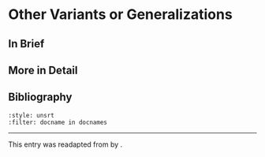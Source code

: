 # Other Variants or Generalizations

## In Brief

## More in Detail


## Bibliography
```{bibliography}
:style: unsrt
:filter: docname in docnames
```

---
 
This entry was readapted from *<reference>* by <authors>.
